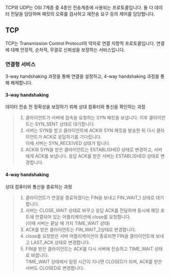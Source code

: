 TCP와 UDP는 OSI 7계층 중 4층인 전송계층에 사용되는 프로토콜입니다.
둘 다 데이터 전달을 담당하며 패킷의 오류를 검사하고 재전송 요구 등의 제어를 담당합니다.

## TCP
TCP는 Transmission Control Protocol의 약자로 연결 지향적 프로토콜입니다.
연결에 대해 안정적, 순차적, 무결로 신뢰성을 보장하는 서비스입니다.

### 연결형 서비스
3-way handshaking 과정을 통해 연결을 설정하고, 4-way handshaking 과정을 통해 해제합니다.

#### 3-way handshaking
데이터 전송 전 정확성을 보장하기 위해 상대 컴퓨터와 통신을 확인하는 과정

> 1. 클라이언트가 서버에 접속을 요청하는 SYN 패킷을 보냅니다. 이후 클라이언트는 SYN_SENT 상태로 대기합니다.
> 2. 서버는 SYN을 받고 클라이언트에 ACK와 SYN 패킷을 발송한 뒤 다시 클라이언트가 ACK로 응답하기를 기다립니다.<br>
이때 서버는 SYN_RECEIVED 상태가 됩니다.
> 3. ACK와 SYN을 받은 클라이언트는 ESTABLISHED 상태로 변경하고, 서버에게 ACK를 보냅니다.
응답 ACK를 받은 서버는 ESTABLISHED 상태로 변경합니다.

#### 4-way handshaking
상대 컴퓨터와 통신을 종료하는 과정

> 1. 클라이언트가 연결을 종료하겠다는 FIN을 보내고 FIN_WAIT_1 상태로 대기합니다.
> 2. 서버는 CLOSE_WAIT 상태로 바꾸고 응답 ACK를 전달하며 동시에 해당 포트에 연결되어 있는 어플리케이션에 close를 요청합니다.<br>
(이때 서버는 끝날 때 가지 TIME_WAIT 상태)
> 3. ACK를 받은 클라이언트는 FIN_WAIT_2상태로 변경합니다.
> 4. close를 요청받은 서버 어플리케이션이 종료되면 FIN을 클라이언트에 보내고 LAST_ACK 상태로 변경합니다.
> 5. FIN을 받은 클라이언트는 ACK를 다시 서버에 전송하고 TIME_WAIT 상태로 바꿉니다.<br>
TIME_WAIT 상태에서 일정 시간이 지나면 CLOSED가 되며, ACK를 받은 서버도 CLOSED로 변경합니다.
